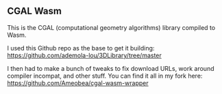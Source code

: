 ## CGAL Wasm

This is the CGAL (computational geometry algorithms) library compiled to Wasm.

I used this Github repo as the base to get it building: https://github.com/ademola-lou/3DLibrary/tree/master

I then had to make a bunch of tweaks to fix download URLs, work around compiler incompat, and other stuff.  You can find it all in my fork here: https://github.com/Ameobea/cgal-wasm-wrapper
